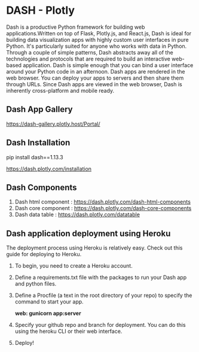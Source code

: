 # DASH - Plotly

Dash is a productive Python framework for building web applications.Written on top of Flask, Plotly.js, and React.js, Dash is ideal for building data visualization apps with highly custom user interfaces in pure Python. It's particularly suited for anyone who works with data in Python.
Through a couple of simple patterns, Dash abstracts away all of the technologies and protocols that are required to build an interactive web-based application. Dash is simple enough that you can bind a user interface around your Python code in an afternoon.
Dash apps are rendered in the web browser. You can deploy your apps to servers and then share them through URLs. Since Dash apps are viewed in the web browser, Dash is inherently cross-platform and mobile ready.

## Dash App Gallery

https://dash-gallery.plotly.host/Portal/


## Dash Installation

pip install dash==1.13.3

https://dash.plotly.com/installation

## Dash Components

1. Dash html component : https://dash.plotly.com/dash-html-components
2. Dash core component : https://dash.plotly.com/dash-core-components
3. Dash data table : https://dash.plotly.com/datatable

## Dash application deployment using Heroku

The deployment process using Heroku is relatively easy. Check out this guide for deploying to Heroku.

1. To begin, you need to create a Heroku account.
2. Define a requirements.txt file with the packages to run your Dash app and python files.
3. Define a Procfile (a text in the root directory of your repo) to specify the command to start your app.

   **web: gunicorn app:server**
   
4. Specify your github repo and branch for deployment. You can do this using the heroku CLI or their web interface.
5. Deploy!
